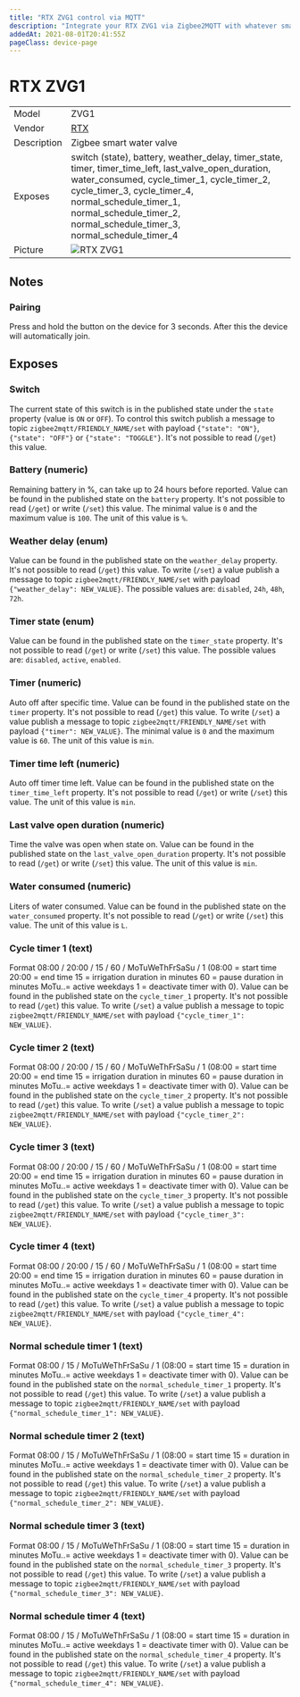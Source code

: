 ```yaml
---
title: "RTX ZVG1 control via MQTT"
description: "Integrate your RTX ZVG1 via Zigbee2MQTT with whatever smart home infrastructure you are using without the vendor's bridge or gateway."
addedAt: 2021-08-01T20:41:55Z
pageClass: device-page
---
```


<!-- !!!! -->
<!-- ATTENTION: This file is auto-generated through docgen! -->
<!-- You can only edit the "Notes"-Section between the two comment lines "Notes BEGIN" and "Notes END". -->
<!-- Do not use h1 or h2 heading within "## Notes"-Section. -->
<!-- !!!! -->

# RTX ZVG1

|     |     |
|-----|-----|
| Model | ZVG1  |
| Vendor  | [RTX](/supported-devices/#v=RTX)  |
| Description | Zigbee smart water valve |
| Exposes | switch (state), battery, weather_delay, timer_state, timer, timer_time_left, last_valve_open_duration, water_consumed, cycle_timer_1, cycle_timer_2, cycle_timer_3, cycle_timer_4, normal_schedule_timer_1, normal_schedule_timer_2, normal_schedule_timer_3, normal_schedule_timer_4 |
| Picture | ![RTX ZVG1](https://www.zigbee2mqtt.io/images/devices/ZVG1.png) |


<!-- Notes BEGIN: You can edit here. Add "## Notes" headline if not already present. -->
## Notes

### Pairing
Press and hold the button on the device for 3 seconds.
After this the device will automatically join.
<!-- Notes END: Do not edit below this line -->




## Exposes

### Switch 
The current state of this switch is in the published state under the `state` property (value is `ON` or `OFF`).
To control this switch publish a message to topic `zigbee2mqtt/FRIENDLY_NAME/set` with payload `{"state": "ON"}`, `{"state": "OFF"}` or `{"state": "TOGGLE"}`.
It's not possible to read (`/get`) this value.

### Battery (numeric)
Remaining battery in %, can take up to 24 hours before reported.
Value can be found in the published state on the `battery` property.
It's not possible to read (`/get`) or write (`/set`) this value.
The minimal value is `0` and the maximum value is `100`.
The unit of this value is `%`.

### Weather delay (enum)
Value can be found in the published state on the `weather_delay` property.
It's not possible to read (`/get`) this value.
To write (`/set`) a value publish a message to topic `zigbee2mqtt/FRIENDLY_NAME/set` with payload `{"weather_delay": NEW_VALUE}`.
The possible values are: `disabled`, `24h`, `48h`, `72h`.

### Timer state (enum)
Value can be found in the published state on the `timer_state` property.
It's not possible to read (`/get`) or write (`/set`) this value.
The possible values are: `disabled`, `active`, `enabled`.

### Timer (numeric)
Auto off after specific time.
Value can be found in the published state on the `timer` property.
It's not possible to read (`/get`) this value.
To write (`/set`) a value publish a message to topic `zigbee2mqtt/FRIENDLY_NAME/set` with payload `{"timer": NEW_VALUE}`.
The minimal value is `0` and the maximum value is `60`.
The unit of this value is `min`.

### Timer time left (numeric)
Auto off timer time left.
Value can be found in the published state on the `timer_time_left` property.
It's not possible to read (`/get`) or write (`/set`) this value.
The unit of this value is `min`.

### Last valve open duration (numeric)
Time the valve was open when state on.
Value can be found in the published state on the `last_valve_open_duration` property.
It's not possible to read (`/get`) or write (`/set`) this value.
The unit of this value is `min`.

### Water consumed (numeric)
Liters of water consumed.
Value can be found in the published state on the `water_consumed` property.
It's not possible to read (`/get`) or write (`/set`) this value.
The unit of this value is `L`.

### Cycle timer 1 (text)
Format 08:00 / 20:00 / 15 / 60 / MoTuWeThFrSaSu / 1 (08:00 = start time 20:00 = end time 15 = irrigation duration in minutes 60 = pause duration in minutes MoTu..= active weekdays 1 = deactivate timer with 0).
Value can be found in the published state on the `cycle_timer_1` property.
It's not possible to read (`/get`) this value.
To write (`/set`) a value publish a message to topic `zigbee2mqtt/FRIENDLY_NAME/set` with payload `{"cycle_timer_1": NEW_VALUE}`.

### Cycle timer 2 (text)
Format 08:00 / 20:00 / 15 / 60 / MoTuWeThFrSaSu / 1 (08:00 = start time 20:00 = end time 15 = irrigation duration in minutes 60 = pause duration in minutes MoTu..= active weekdays 1 = deactivate timer with 0).
Value can be found in the published state on the `cycle_timer_2` property.
It's not possible to read (`/get`) this value.
To write (`/set`) a value publish a message to topic `zigbee2mqtt/FRIENDLY_NAME/set` with payload `{"cycle_timer_2": NEW_VALUE}`.

### Cycle timer 3 (text)
Format 08:00 / 20:00 / 15 / 60 / MoTuWeThFrSaSu / 1 (08:00 = start time 20:00 = end time 15 = irrigation duration in minutes 60 = pause duration in minutes MoTu..= active weekdays 1 = deactivate timer with 0).
Value can be found in the published state on the `cycle_timer_3` property.
It's not possible to read (`/get`) this value.
To write (`/set`) a value publish a message to topic `zigbee2mqtt/FRIENDLY_NAME/set` with payload `{"cycle_timer_3": NEW_VALUE}`.

### Cycle timer 4 (text)
Format 08:00 / 20:00 / 15 / 60 / MoTuWeThFrSaSu / 1 (08:00 = start time 20:00 = end time 15 = irrigation duration in minutes 60 = pause duration in minutes MoTu..= active weekdays 1 = deactivate timer with 0).
Value can be found in the published state on the `cycle_timer_4` property.
It's not possible to read (`/get`) this value.
To write (`/set`) a value publish a message to topic `zigbee2mqtt/FRIENDLY_NAME/set` with payload `{"cycle_timer_4": NEW_VALUE}`.

### Normal schedule timer 1 (text)
Format 08:00 / 15 / MoTuWeThFrSaSu / 1 (08:00 = start time 15 = duration in minutes MoTu..= active weekdays 1 = deactivate timer with 0).
Value can be found in the published state on the `normal_schedule_timer_1` property.
It's not possible to read (`/get`) this value.
To write (`/set`) a value publish a message to topic `zigbee2mqtt/FRIENDLY_NAME/set` with payload `{"normal_schedule_timer_1": NEW_VALUE}`.

### Normal schedule timer 2 (text)
Format 08:00 / 15 / MoTuWeThFrSaSu / 1 (08:00 = start time 15 = duration in minutes MoTu..= active weekdays 1 = deactivate timer with 0).
Value can be found in the published state on the `normal_schedule_timer_2` property.
It's not possible to read (`/get`) this value.
To write (`/set`) a value publish a message to topic `zigbee2mqtt/FRIENDLY_NAME/set` with payload `{"normal_schedule_timer_2": NEW_VALUE}`.

### Normal schedule timer 3 (text)
Format 08:00 / 15 / MoTuWeThFrSaSu / 1 (08:00 = start time 15 = duration in minutes MoTu..= active weekdays 1 = deactivate timer with 0).
Value can be found in the published state on the `normal_schedule_timer_3` property.
It's not possible to read (`/get`) this value.
To write (`/set`) a value publish a message to topic `zigbee2mqtt/FRIENDLY_NAME/set` with payload `{"normal_schedule_timer_3": NEW_VALUE}`.

### Normal schedule timer 4 (text)
Format 08:00 / 15 / MoTuWeThFrSaSu / 1 (08:00 = start time 15 = duration in minutes MoTu..= active weekdays 1 = deactivate timer with 0).
Value can be found in the published state on the `normal_schedule_timer_4` property.
It's not possible to read (`/get`) this value.
To write (`/set`) a value publish a message to topic `zigbee2mqtt/FRIENDLY_NAME/set` with payload `{"normal_schedule_timer_4": NEW_VALUE}`.

